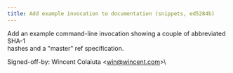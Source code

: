 ```yaml
---
title: Add example invocation to documentation (snippets, ed5284b)
---
```


Add an example command-line invocation showing a couple of abbreviated SHA-1\
hashes and a "master" ref specification.

Signed-off-by: Wincent Colaiuta &lt;win@wincent.com&gt;\
